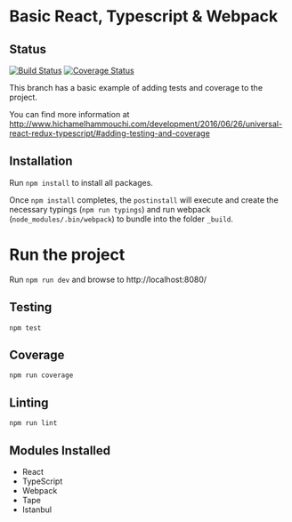 # Basic React, Typescript & Webpack

## Status

[![Build Status](https://travis-ci.org/melxx001/redux-starter.svg?branch=3-add-testing-coverage)](https://travis-ci.org/melxx001/redux-starter) [![Coverage Status](https://coveralls.io/repos/github/melxx001/redux-starter/badge.svg?branch=3-add-testing-coverage)](https://coveralls.io/github/melxx001/redux-starter?branch=3-add-testing-coverage)

This branch has a basic example of adding tests and coverage to the project.

You can find more information at http://www.hichamelhammouchi.com/development/2016/06/26/universal-react-redux-typescript/#adding-testing-and-coverage

## Installation

Run `npm install` to install all packages.

Once `npm install` completes, the `postinstall` will execute and create the necessary typings (`npm run typings`) and run webpack (`node_modules/.bin/webpack`) to bundle into the folder `_build`.

# Run the project

Run `npm run dev` and browse to http://localhost:8080/

## Testing

`npm test`

## Coverage

`npm run coverage`

## Linting

`npm run lint`

## Modules Installed

- React
- TypeScript
- Webpack
- Tape
- Istanbul


